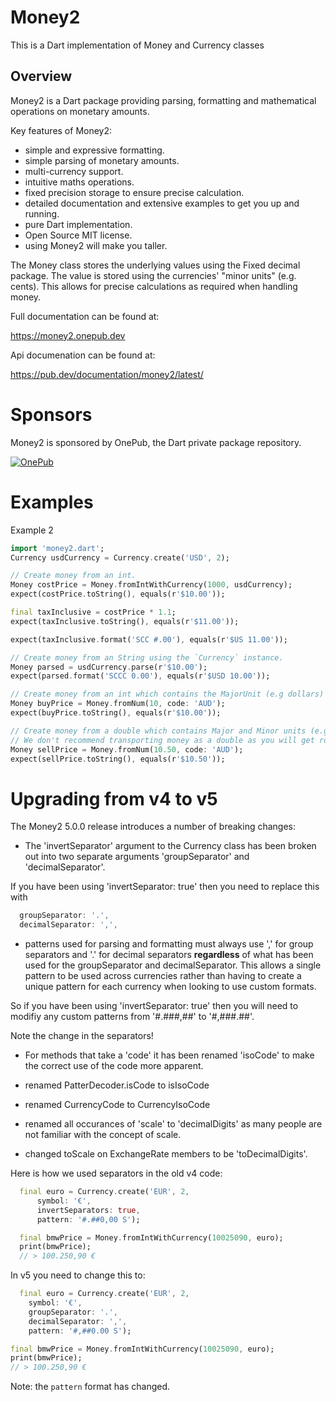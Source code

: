 # Money2

This is a Dart implementation of Money and Currency classes 

## Overview

Money2 is a Dart package providing parsing, formatting and mathematical operations on monetary amounts.

Key features of Money2:
* simple and expressive formatting.
* simple parsing of monetary amounts.
* multi-currency support.
* intuitive maths operations.
* fixed precision storage to ensure precise calculation.
* detailed documentation and extensive examples to get you up and running.
* pure Dart implementation.
* Open Source MIT license.
* using Money2 will make you taller.


The Money class stores the underlying values using the Fixed decimal package. The value is stored using the currencies' "minor units" (e.g. cents).
This allows for precise calculations as required when handling money.

Full documentation can be found at: 

https://money2.onepub.dev


Api documenation can be found at:

https://pub.dev/documentation/money2/latest/

# Sponsors

Money2 is sponsored by OnePub, the Dart private package repository.

<a href="https://onepub.dev">![OnePub](https://github.com/onepub-dev/money.dart/blob/master/images/LogoAndByLine.png?raw=true)</a>



# Examples

Example 2

```dart
import 'money2.dart';
Currency usdCurrency = Currency.create('USD', 2);

// Create money from an int.
Money costPrice = Money.fromIntWithCurrency(1000, usdCurrency);
expect(costPrice.toString(), equals(r'$10.00'));

final taxInclusive = costPrice * 1.1;
expect(taxInclusive.toString(), equals(r'$11.00'));

expect(taxInclusive.format('SCC #.00'), equals(r'$US 11.00'));

// Create money from an String using the `Currency` instance.
Money parsed = usdCurrency.parse(r'$10.00');
expect(parsed.format('SCCC 0.00'), equals(r'$USD 10.00'));

// Create money from an int which contains the MajorUnit (e.g dollars)
Money buyPrice = Money.fromNum(10, code: 'AUD');
expect(buyPrice.toString(), equals(r'$10.00'));

// Create money from a double which contains Major and Minor units (e.g. dollars and cents)
// We don't recommend transporting money as a double as you will get rounding errors.
Money sellPrice = Money.fromNum(10.50, code: 'AUD');
expect(sellPrice.toString(), equals(r'$10.50'));
```


# Upgrading from v4 to v5
The Money2 5.0.0 release introduces a number of breaking changes:

- The 'invertSeparator' argument to the Currency class has been broken out 
into two separate arguments 'groupSeparator' and 'decimalSeparator'. 

If you have been using 'invertSeparator: true' then you need to replace this with
```dart
  groupSeparator: '.',
  decimalSeparator: ',',
```
- patterns used for parsing and formatting must always use ',' for group separators
and '.' for decimal separators **regardless** of what has been used for the
groupSeparator and decimalSeparator. This allows a single pattern to be used across currencies rather than having
to create a unique pattern for each currency when looking to use custom formats.

So if you have been using 'invertSeparator: true' then you will 
need to modifiy any custom patterns from '#.###,##' to '#,###.##'.

Note the change in the separators!


- For methods that take a 'code' it has been renamed 'isoCode' to make the
correct use of the code more apparent.

- renamed PatterDecoder.isCode to isIsoCode
- renamed CurrencyCode to CurrencyIsoCode
- renamed all occurances of 'scale' to 'decimalDigits' as many people
  are not familiar with the concept of scale.
- changed toScale on ExchangeRate members to be 'toDecimalDigits'.



Here is how we used separators in the old v4 code:

```dart
  final euro = Currency.create('EUR', 2,
      symbol: '€',
      invertSeparators: true,
      pattern: '#.##0,00 S');

  final bmwPrice = Money.fromIntWithCurrency(10025090, euro);
  print(bmwPrice);
  // > 100.250,90 €
  ```

  In v5 you need to change this to:

  ```dart
    final euro = Currency.create('EUR', 2,
      symbol: '€',
      groupSeparator: '.',
      decimalSeparator: ',',
      pattern: '#,##0.00 S');

  final bmwPrice = Money.fromIntWithCurrency(10025090, euro);
  print(bmwPrice);
  // > 100.250,90 €
  ```

  Note: the `pattern` format has changed.

